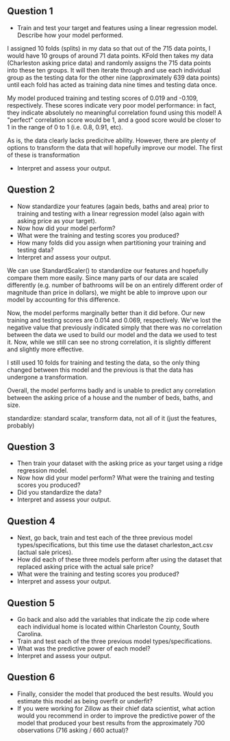 ## Question 1
- Train and test your target and features using a linear regression model. Describe how your model performed. 

I assigned 10 folds (splits) in my data so that out of the 715 data points, I would have 10 groups of around 71 data points. KFold then takes my data (Charleston asking price data) and randomly assigns the 715 data points into these ten groups. It will then iterate through and use each individual group as the testing data for the other nine (approximately 639 data points) until each fold has acted as training data nine times and testing data once. 

My model produced training and testing scores of 0.019 and -0.109, respectively. These scores indicate very poor model performance: in fact, they indicate absolutely no meaningful correlation found using this model! A "perfect" correlation score would be 1, and a good score would be closer to 1 in the range of 0 to 1 (i.e. 0.8, 0.91, etc). 

As is, the data clearly lacks predicitve ability. However, there are plenty of options to transform the data that will hopefully improve our model. The first of these is transformation

- Interpret and assess your output.

## Question 2
- Now standardize your features (again beds, baths and area) prior to training and testing with a linear regression model (also again with asking price as your target). 
- Now how did your model perform?
- What were the training and testing scores you produced? 
- How many folds did you assign when partitioning your training and testing data? 
- Interpret and assess your output.

We can use StandardScaler() to standardize our features and hopefully compare them more easily. Since many parts of our data are scaled differently (e.g. number of bathrooms will be on an entirely different order of magnitude than price in dollars), we might be able to improve upon our model by accounting for this difference. 

Now, the model performs marginally better than it did before. Our new training and testing scores are 0.014 and 0.069, respectively. We've lost the negative value that previously indicated simply that there was no correlation between the data we used to build our model and the data we used to test it. Now, while we still can see no strong correlation, it is slightly different and slightly more effective. 

I still used 10 folds for training and testing the data, so the only thing changed between this model and the previous is that the data has undergone a transformation. 

Overall, the model performs badly and is unable to predict any correlation between the asking price of a house and the number of beds, baths, and size. 

standardize: standard scalar, transform data, not all of it (just the features, probably)


## Question 3
- Then train your dataset with the asking price as your target using a ridge regression model. 
- Now how did your model perform? What were the training and testing scores you produced? 
- Did you standardize the data? 
- Interpret and assess your output.



## Question 4
- Next, go back, train and test each of the three previous model types/specifications, but this time use the dataset charleston_act.csv (actual sale prices). 
- How did each of these three models perform after using the dataset that replaced asking price with the actual sale price? 
- What were the training and testing scores you produced? 
- Interpret and assess your output.


## Question 5
- Go back and also add the variables that indicate the zip code where each individual home is located within Charleston County, South Carolina. 
- Train and test each of the three previous model types/specifications. 
- What was the predictive power of each model?
- Interpret and assess your output.


## Question 6
- Finally, consider the model that produced the best results. Would you estimate this model as being overfit or underfit? 
- If you were working for Zillow as their chief data scientist, what action would you recommend in order to improve the predictive power of the model that produced your best results from the approximately 700 observations (716 asking / 660 actual)?
